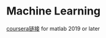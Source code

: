 # Machine Learning
[coursera链接](https://www.coursera.org/learn/machine-learning)
for matlab 2019 or later
